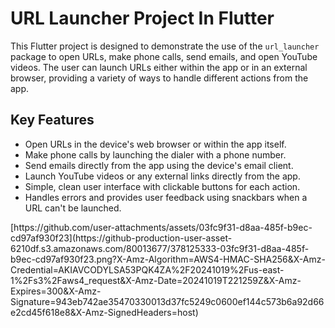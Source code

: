 <h1>URL Launcher Project In Flutter</h1>
        <p>This Flutter project is designed to demonstrate the use of the <code>url_launcher</code> package to open URLs, make phone calls, send emails, and open YouTube videos. The user can launch URLs either within the app or in an external browser, providing a variety of ways to handle different actions from the app.</p>
    <h2>Key Features</h2>
    <ul>
        <li>Open URLs in the device's web browser or within the app itself.</li>
        <li>Make phone calls by launching the dialer with a phone number.</li>
        <li>Send emails directly from the app using the device's email client.</li>
        <li>Launch YouTube videos or any external links directly from the app.</li>
        <li>Simple, clean user interface with clickable buttons for each action.</li>
        <li>Handles errors and provides user feedback using snackbars when a URL can't be launched.</li>
    </ul>
[https://github.com/user-attachments/assets/03fc9f31-d8aa-485f-b9ec-cd97af930f23](https://github-production-user-asset-6210df.s3.amazonaws.com/80013677/378125333-03fc9f31-d8aa-485f-b9ec-cd97af930f23.png?X-Amz-Algorithm=AWS4-HMAC-SHA256&X-Amz-Credential=AKIAVCODYLSA53PQK4ZA%2F20241019%2Fus-east-1%2Fs3%2Faws4_request&X-Amz-Date=20241019T221259Z&X-Amz-Expires=300&X-Amz-Signature=943eb742ae35470330013d37fc5249c0600ef144c573b6a92d66e2cd45f618e8&X-Amz-SignedHeaders=host)
